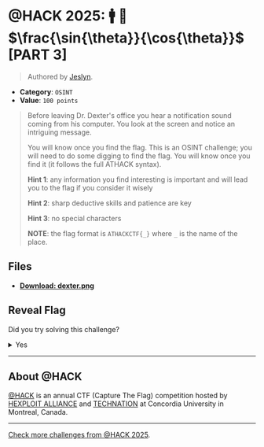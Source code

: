# @HACK 2025: 🚹 🎩 $\frac{\sin{\theta}}{\cos{\theta}}$ [PART 3]

> Authored by [Jeslyn](https://github.com/JenLys).

- **Category**: `OSINT`
- **Value**: `100 points`

> Before leaving Dr. Dexter's office you hear a notification sound coming from his computer. You look at the screen and notice an intriguing message.
> 
> You will know once you find the flag. This is an OSINT challenge; you will need to do some digging to find the flag. You will know once you find it (it follows the full ATHACK syntax).
> 
> **Hint 1**: any information you find interesting is important and will lead you to the flag if you consider it wisely
> 
> **Hint 2**: sharp deductive skills and patience are key 
> 
> **Hint 3**: no special characters
> 
> **NOTE**: the flag format is `ATHACKCTF{_}` where `_` is the name of the place.
> 

## Files
- **[Download: dexter.png](https://github.com/athack-ctf/chall2025-man-hat-sin-cos-3/raw/refs/heads/main/offline-artifacts/dexter.png)**

## Reveal Flag

Did you try solving this challenge?
<details>
<summary>
Yes
</summary>

Did you **REALLY** try solving this challenge?

<details>
<summary>
Yes, I promise!
</summary>

Flag: `ATHACKCTF{cafeorange}`

</details>
</details>


---

## About @HACK
[@HACK](https://athackctf.com/) is an annual CTF (Capture The Flag) competition hosted by [HEXPLOIT ALLIANCE](https://hexploit-alliance.com/) and [TECHNATION](https://technationcanada.ca/) at Concordia University in Montreal, Canada.

---
[Check more challenges from @HACK 2025](https://github.com/athack-ctf/AtHackCTF-2025-Challenges).